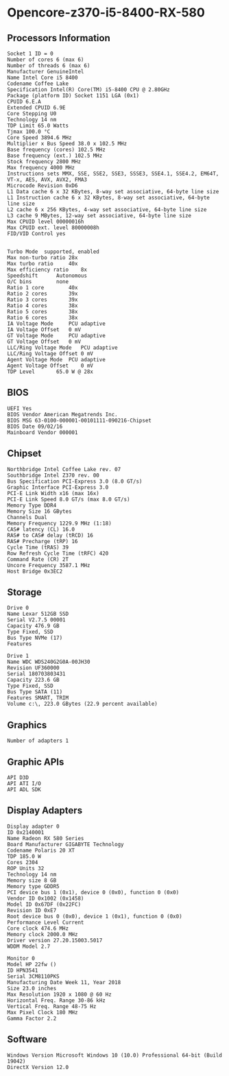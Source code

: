 # Opencore-z370-i5-8400-RX-580

## Processors Information

    Socket 1 ID = 0
    Number of cores 6 (max 6)
    Number of threads 6 (max 6)
    Manufacturer GenuineIntel
    Name Intel Core i5 8400
    Codename Coffee Lake
    Specification Intel(R) Core(TM) i5-8400 CPU @ 2.80GHz
    Package (platform ID) Socket 1151 LGA (0x1)
    CPUID 6.E.A
    Extended CPUID 6.9E
    Core Stepping U0
    Technology 14 nm
    TDP Limit 65.0 Watts
    Tjmax 100.0 °C
    Core Speed 3894.6 MHz
    Multiplier x Bus Speed 38.0 x 102.5 MHz
    Base frequency (cores) 102.5 MHz
    Base frequency (ext.) 102.5 MHz
    Stock frequency 2800 MHz
    Max frequency 4000 MHz
    Instructions sets MMX, SSE, SSE2, SSE3, SSSE3, SSE4.1, SSE4.2, EM64T, VT-x, AES, AVX, AVX2, FMA3
    Microcode Revision 0xD6
    L1 Data cache 6 x 32 KBytes, 8-way set associative, 64-byte line size
    L1 Instruction cache 6 x 32 KBytes, 8-way set associative, 64-byte line size
    L2 cache 6 x 256 KBytes, 4-way set associative, 64-byte line size
    L3 cache 9 MBytes, 12-way set associative, 64-byte line size
    Max CPUID level 00000016h
    Max CPUID ext. level 80000008h
    FID/VID Control yes


    Turbo Mode	supported, enabled
    Max non-turbo ratio	28x
    Max turbo ratio		40x
    Max efficiency ratio	8x
    Speedshift		Autonomous
    O/C bins		none
    Ratio 1 core		40x
    Ratio 2 cores		39x
    Ratio 3 cores		39x
    Ratio 4 cores		38x
    Ratio 5 cores		38x
    Ratio 6 cores		38x
    IA Voltage Mode		PCU adaptive
    IA Voltage Offset	0 mV
    GT Voltage Mode		PCU adaptive
    GT Voltage Offset	0 mV
    LLC/Ring Voltage Mode	PCU adaptive
    LLC/Ring Voltage Offset	0 mV
    Agent Voltage Mode	PCU adaptive
    Agent Voltage Offset	0 mV
    TDP Level		65.0 W @ 28x

## BIOS

    UEFI Yes
    BIOS Vendor American Megatrends Inc.
    BIOS MSG 63-0100-000001-00101111-090216-Chipset
    BIOS Date 09/02/16
    Mainboard Vendor 000001

## Chipset

    Northbridge Intel Coffee Lake rev. 07
    Southbridge Intel Z370 rev. 00
    Bus Specification PCI-Express 3.0 (8.0 GT/s)
    Graphic Interface PCI-Express 3.0
    PCI-E Link Width x16 (max 16x)
    PCI-E Link Speed 8.0 GT/s (max 8.0 GT/s)
    Memory Type DDR4
    Memory Size 16 GBytes
    Channels Dual
    Memory Frequency 1229.9 MHz (1:18)
    CAS# latency (CL) 16.0
    RAS# to CAS# delay (tRCD) 16
    RAS# Precharge (tRP) 16
    Cycle Time (tRAS) 39
    Row Refresh Cycle Time (tRFC) 420
    Command Rate (CR) 2T
    Uncore Frequency 3587.1 MHz
    Host Bridge 0x3EC2

## Storage

    Drive 0
    Name Lexar 512GB SSD
    Serial V2.7.5 00001
    Capacity 476.9 GB
    Type Fixed, SSD
    Bus Type NVMe (17)
    Features

    Drive 1
    Name WDC WDS240G2G0A-00JH30
    Revision UF360000
    Serial 180703803431
    Capacity 223.6 GB
    Type Fixed, SSD
    Bus Type SATA (11)
    Features SMART, TRIM
    Volume c:\, 223.0 GBytes (22.9 percent available)

## Graphics

    Number of adapters 1

## Graphic APIs

    API D3D
    API ATI I/O
    API ADL SDK

## Display Adapters

    Display adapter 0
    ID 0x2140001
    Name Radeon RX 580 Series
    Board Manufacturer GIGABYTE Technology
    Codename Polaris 20 XT
    TDP 185.0 W
    Cores 2304
    ROP Units 32
    Technology 14 nm
    Memory size 8 GB
    Memory type GDDR5
    PCI device bus 1 (0x1), device 0 (0x0), function 0 (0x0)
    Vendor ID 0x1002 (0x1458)
    Model ID 0x67DF (0x22FC)
    Revision ID 0xE7
    Root device bus 0 (0x0), device 1 (0x1), function 0 (0x0)
    Performance Level Current
    Core clock 474.6 MHz
    Memory clock 2000.0 MHz
    Driver version 27.20.15003.5017
    WDDM Model 2.7

    Monitor 0
    Model HP 22fw ()
    ID HPN3541
    Serial 3CM8110PKS
    Manufacturing Date Week 11, Year 2018
    Size 23.0 inches
    Max Resolution 1920 x 1080 @ 60 Hz
    Horizontal Freq. Range 30-86 kHz
    Vertical Freq. Range 48-75 Hz
    Max Pixel Clock 180 MHz
    Gamma Factor 2.2

## Software

    Windows Version Microsoft Windows 10 (10.0) Professional 64-bit (Build 19042)
    DirectX Version 12.0
